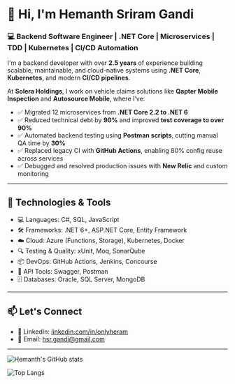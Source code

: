 # 👋 Hi, I'm Hemanth Sriram Gandi

### 💻 Backend Software Engineer | .NET Core | Microservices | TDD | Kubernetes | CI/CD Automation

I'm a backend developer with over **2.5 years** of experience building scalable, maintainable, and cloud-native systems using **.NET Core**, **Kubernetes**, and modern **CI/CD pipelines**.

At **Solera Holdings**, I work on vehicle claims solutions like **Qapter Mobile Inspection** and **Autosource Mobile**, where I’ve:

- ✅ Migrated 12 microservices from **.NET Core 2.2 to .NET 6**
- ✅ Reduced technical debt by **90%** and improved **test coverage to over 90%**
- ✅ Automated backend testing using **Postman scripts**, cutting manual QA time by **30%**
- ✅ Replaced legacy CI with **GitHub Actions**, enabling 80% config reuse across services
- ✅ Debugged and resolved production issues with **New Relic** and custom monitoring

---

## 🔧 Technologies & Tools

- 💻 Languages: C#, SQL, JavaScript
- 🛠️ Frameworks: .NET 6+, ASP.NET Core, Entity Framework
- ☁️ Cloud: Azure (Functions, Storage), Kubernetes, Docker
- 🔍 Testing & Quality: xUnit, Moq, SonarQube
- 📦 DevOps: GitHub Actions, Jenkins, Concourse
- 🧪 API Tools: Swagger, Postman
- 🗄️ Databases: Oracle, SQL Server, MongoDB

---

## 📫 Let's Connect

- 💼 LinkedIn: [linkedin.com/in/onlyheram](https://www.linkedin.com/in/onlyheram)
- 📧 Email: hsr.gandi@gmail.com

---

![Hemanth's GitHub stats](https://github-readme-stats.vercel.app/api?username=onlyheram42&show_icons=true&theme=radical)

![Top Langs](https://github-readme-stats.vercel.app/api/top-langs/?username=onlyheram42&layout=compact)
